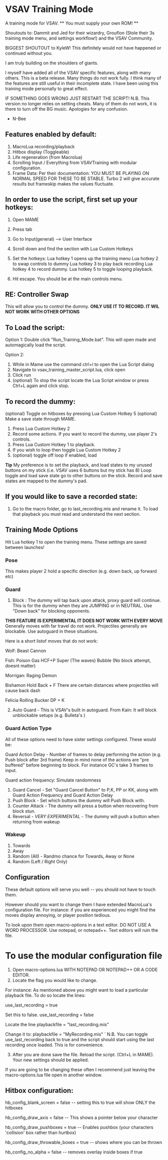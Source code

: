 # VSAV Training Mode

A training mode for VSAV. ** You must supply your own ROM! ** 

Shoutouts to: Dammit and Jed for their wizardry, Grouflon (Stole their 3s training mode menu, and settings workflow!) and the VSAV Community. 

BIGGEST SHOUTOUT to KyleW! This definitely would not have happened or continued without you.

I am truly building on the shoulders of giants.

I myself have added all of the VSAV specific features, along with many others.
This is a beta release. Many things do not work fully. I think many of the features are still useful in their incomplete state.
I have been using this training mode personally to great effect.

IF SOMETHING GOES WRONG JUST RESTART THE SCRIPT!
N.B. This version no longer relies on setting cheats. Many of them do not work, it is there to turn off the BG music. Apologies for any confusion.

- N-Bee

## Features enabled by default:
1) MacroLua recording/playback
2) Hitbox display (Toggleable)
3) Life regeneration (from Macrolua)
4) Scrolling Input / Everything from VSAVTraining with modular configuration.
5) Frame Data: Per their documentation: YOU MUST BE PLAYING ON NORMAL SPEED FOR THESE TO BE STABLE.
   Turbo 2 will give accurate results but frameskip makes the values fluctuate.

## In order to use the script, first set up your hotkeys:
1. Open MAME
2. Press tab
3. Go to Input(general) --> User Interface
4. Scroll down and find the section with Lua Custom Hotkeys
5. Set the hotkeys:
	Lua hotkey 1 opens up the training menu
	Lua hotkey 2 to swap controls to dummy
	Lua hotkey 3 to play back recording
	Lua hotkey 4 to record dummy.
	Lua hotkey 5 to toggle looping playback.

6. Hit escape. You should be at the main controls menu.

## RE: Controller Swap
This will allow you to control the dummy. **ONLY USE IT TO RECORD. IT WIL NOT WORK WITH OTHER OPTIONS**

## To Load the script:

Option 1: Double click "Run_Training_Mode.bat". This will open made and automagically load the script.

Option 2:
1) While in Mame use the command ctrl+l to open the Lua Script dialog 
2) Navigate to vsav_training_master_script.lua, click open
3) Click run
4) (optional) To stop the script locate the Lua Script window or press Ctrl+L again
   and click stop.

## To record the dummy:

(optional) Toggle on hitboxes by pressing Lua Custom Hotkey 5
(optional) Make a save state through MAME.
1. Press Lua Custom Hotkey 2
2. Record some actions. If you want to record the dummy, use player 2's controls.
3. Press Lua Custom Hotkey 1 to playback.
4. If you wish to loop then toggle Lua Custom Hotkey 2
5. (optional) toggle off loop if enabled, load 

**Tip** My preference is to set the playback, 
and load states to my unused buttons on my stick (i.e. VSAV uses 6 buttons but my stick has 8)
Loop toggle and load save state go to other buttons on the stick.
Record and save states are mapped to the dummy's pad.

## If you would like to save a recorded state:

1) Go to the macro folder, go to last_recording.mis and rename it.
To load that playback you must read and understand the next section.

## Training Mode Options

Hit Lua hotkey 1 to open the training menu. These settings are saved between launches!

### Pose

This makes player 2 hold a specific direction (e.g. down back, up forward etc)

### Guard
1. Block : The dummy will tap back upon attack, proxy guard will continue.
This is for the dummy when they are JUMPING or in NEUTRAL. Use "Down back" for blocking opponents.

**THIS FEATURE IS EXPERIMENTAL IT DOES NOT WORK WITH EVERY MOVE**
Generally moves with far travel do not work. Projectiles generally are blockable.
Use autoguard in these situations. 

Here is a short listof moves that do not work:

Wolf:
  Beast Cannon

Fish:
  Poison Gas
  HCF+P Super (The waves)
  Bubble (No block attempt, doesnt matter)

Morrigan: 
  Raging Demon

Bishamon
  Hold Back + F
  There are certain distances where projectiles will cause back dash 

Felicia
  Rolling Bucker
  DP + K

2. Auto Guard - This is VSAV's built in autoguard. From Kain: It *will* block unblockable setups (e.g. Bulleta's ) 

### Guard Action Type

All of these options need to have sister settings configured. These would be:

Guard Action Delay - Number of frames to delay performing the action (e.g. Push block after 3rd frame)
Keep in mind none of the actions are "pre buffered" before beginning to block. For instance GC's take 3 frames to input.

Guard action frequency: Simulate randomness 

1. Guard Cancel - Set "Guard Cancel Button" to P,K, PP or KK, along with Guard Action Frequency and Guard Action Delay
2. Push Block - Set which buttons the dummy will Push Block with.
3. Counter Attack - The dummy will press a button when recovering from block stun.
4. Reversal - *VERY EXPERIMENTAL* - The dummy will push a button when returning from wakeup 

### Wakeup

1. Towards
2. Away
3. Random (All) - Randmo chance for Towards, Away or None
4. Random (Left / Right Only)

## Configuration

These default options will serve you well -- you should not have to touch them.

However should you want to change them I have extended MacroLua's configuration file.
For instance: if you are experienced you might find the moves display annoying, or player position tedious.

To look upon them open macro-options in a text editor. 
DO NOT USE A WORD PROCESSOR. Use notepad, or notepad++.
Text editors will ruin the file.

# To use the modular configuration file

1. Open macro-options.lua WITH NOTEPAD OR NOTEPAD++ OR A CODE EDITOR.
2. Locate the flag you would like to change.

For instance: As mentioned above you might want to load a particular playback file.
To do so locate the lines:

use_last_recording = true

Set this to false.
use_last_recording = false

Locate the line
playbackfile = "last_recording.mis"

Change it to:
playbackfile = "MyRecording.mis"
`
N.B. You can toggle use_last_recording back to true and the script should start using the last recording once loaded.
This is for convenience.

3.  After you are done save the file. Reload the script. (Ctrl+L in MAME). Your new settings should be applied.

If you are going to be changing these often I recommend just leaving the macro-options.lua file open in another window.

## Hitbox configuration:

  hb_config_blank_screen         = false -- setting this to true will show ONLY the hitboxes

  hb_config_draw_axis            = false -- This shows a pointer below your character

  hb_config_draw_pushboxes       = true  -- Enables pushbox (your characters 'collision' box rather than hurtbox)

  hb_config_draw_throwable_boxes = true  -- shows where you can be thrown

  hb_config_no_alpha             = false -- removes overlay inside boxes if true
